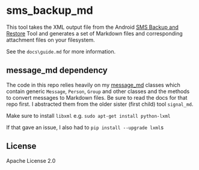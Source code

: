 # sms_backup_md

This tool takes the XML output file from the Android [SMS Backup and Restore](https://play.google.com/store/apps/details?id=com.riteshsahu.SMSBackupRestore) Tool and generates a set of Markdown files and corresponding attachment files on your filesystem.

See the `docs\guide.md` for more information.

## message_md dependency

The code in this repo relies heavily on my [message_md](https://github.com/thephm/message_md/) classes which contain generic `Message`, `Person`, `Group` and other classes and the methods to convert messages to Markdown files. Be sure to read the docs for that repo first. I abstracted them from the older sister (first child) tool `signal_md`.

Make sure to install `libxml` e.g. `sudo apt-get install python-lxml`

If that gave an issue, I also had to `pip install --upgrade lxml`s

 ## License

 Apache License 2.0
